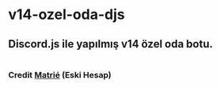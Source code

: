 # v14-ozel-oda-djs
## Discord.js ile yapılmış v14 özel oda botu.

<a href="https://github.com/Jurredr/github-widgetbox">
  <p align=center>
    <img src="" alt="">
  </p>
</a>

### Credit [Matrié](https://github.com/matr1e/secret-room-system) (Eski Hesap)
